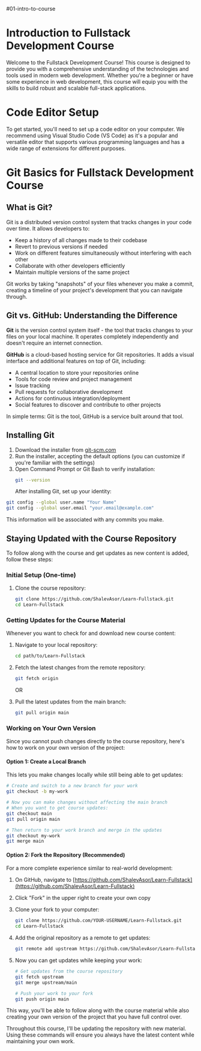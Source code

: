 #01-intro-to-course

# Introduction to Fullstack Development Course

Welcome to the Fullstack Development Course! This course is designed to provide you with a comprehensive understanding of the technologies and tools used in modern web development. Whether you're a beginner or have some experience in web development, this course will equip you with the skills to build robust and scalable full-stack applications.

# Code Editor Setup

To get started, you'll need to set up a code editor on your computer. We recommend using Visual Studio Code (VS Code) as it's a popular and versatile editor that supports various programming languages and has a wide range of extensions for different purposes.

# Git Basics for Fullstack Development Course

## What is Git?

Git is a distributed version control system that tracks changes in your code over time. It allows developers to:

- Keep a history of all changes made to their codebase
- Revert to previous versions if needed
- Work on different features simultaneously without interfering with each other
- Collaborate with other developers efficiently
- Maintain multiple versions of the same project

Git works by taking "snapshots" of your files whenever you make a commit, creating a timeline of your project's development that you can navigate through.

## Git vs. GitHub: Understanding the Difference

**Git** is the version control system itself - the tool that tracks changes to your files on your local machine. It operates completely independently and doesn't require an internet connection.

**GitHub** is a cloud-based hosting service for Git repositories. It adds a visual interface and additional features on top of Git, including:

- A central location to store your repositories online
- Tools for code review and project management
- Issue tracking
- Pull requests for collaborative development
- Actions for continuous integration/deployment
- Social features to discover and contribute to other projects

In simple terms: Git is the tool, GitHub is a service built around that tool.

## Installing Git

1. Download the installer from [git-scm.com](https://git-scm.com/downloads)
2. Run the installer, accepting the default options (you can customize if you're familiar with the settings)
3. Open Command Prompt or Git Bash to verify installation:
   ```bash
   git --version
   ```
   After installing Git, set up your identity:

```bash
git config --global user.name "Your Name"
git config --global user.email "your.email@example.com"
```

This information will be associated with any commits you make.

## Staying Updated with the Course Repository

To follow along with the course and get updates as new content is added, follow these steps:

### Initial Setup (One-time)

1. Clone the course repository:
   ```bash
   git clone https://github.com/ShalevAsor/Learn-Fullstack.git
   cd Learn-Fullstack
   ```

### Getting Updates for the Course Material

Whenever you want to check for and download new course content:

1. Navigate to your local repository:

   ```bash
   cd path/to/Learn-Fullstack
   ```

2. Fetch the latest changes from the remote repository:

   ```bash
   git fetch origin
   ```

   OR

3. Pull the latest updates from the main branch:
   ```bash
   git pull origin main
   ```

### Working on Your Own Version

Since you cannot push changes directly to the course repository, here's how to work on your own version of the project:

#### Option 1: Create a Local Branch

This lets you make changes locally while still being able to get updates:

```bash
# Create and switch to a new branch for your work
git checkout -b my-work

# Now you can make changes without affecting the main branch
# When you want to get course updates:
git checkout main
git pull origin main

# Then return to your work branch and merge in the updates
git checkout my-work
git merge main
```

#### Option 2: Fork the Repository (Recommended)

For a more complete experience similar to real-world development:

1. On GitHub, navigate to [https://github.com/ShalevAsor/Learn-Fullstack](https://github.com/ShalevAsor/Learn-Fullstack)
2. Click "Fork" in the upper right to create your own copy
3. Clone your fork to your computer:
   ```bash
   git clone https://github.com/YOUR-USERNAME/Learn-Fullstack.git
   cd Learn-Fullstack
   ```
4. Add the original repository as a remote to get updates:
   ```bash
   git remote add upstream https://github.com/ShalevAsor/Learn-Fullstack.git
   ```
5. Now you can get updates while keeping your work:

   ```bash
   # Get updates from the course repository
   git fetch upstream
   git merge upstream/main

   # Push your work to your fork
   git push origin main
   ```

This way, you'll be able to follow along with the course material while also creating your own version of the project that you have full control over.

Throughout this course, I'll be updating the repository with new material. Using these commands will ensure you always have the latest content while maintaining your own work.
